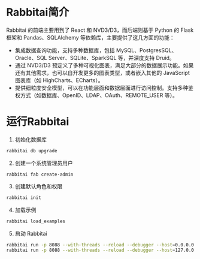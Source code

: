 # Rabbitai简介
Rabbitai 的前端主要用到了 React 和 NVD3/D3，而后端则基于 Python 的 Flask 框架和 Pandas、SQLAlchemy 等依赖库，主要提供了这几方面的功能：

- 集成数据查询功能，支持多种数据库，包括 MySQL、PostgresSQL、Oracle、SQL Server、SQLite、SparkSQL 等，并深度支持 Druid。
- 通过 NVD3/D3 预定义了多种可视化图表，满足大部分的数据展示功能。如果还有其他需求，也可以自开发更多的图表类型，或者嵌入其他的 JavaScript 图表库（如 HighCharts、ECharts）。
- 提供细粒度安全模型，可以在功能层面和数据层面进行访问控制。支持多种鉴权方式（如数据库、OpenID、LDAP、OAuth、REMOTE_USER 等）。

# 运行Rabbitai

1. 初始化数据库

```sh
rabbitai db upgrade
```

2. 创建一个系统管理员用户

```
rabbitai fab create-admin
```

3. 创建默认角色和权限

```sh
rabbitai init
```

4. 加载示例

```sh
rabbitai load_examples
```

5. 启动 Rabbitai

```sh
rabbitai run -p 8088 --with-threads --reload --debugger --host=0.0.0.0
rabbitai run -p 8088 --with-threads --reload --debugger --host=127.0.0.1
```

